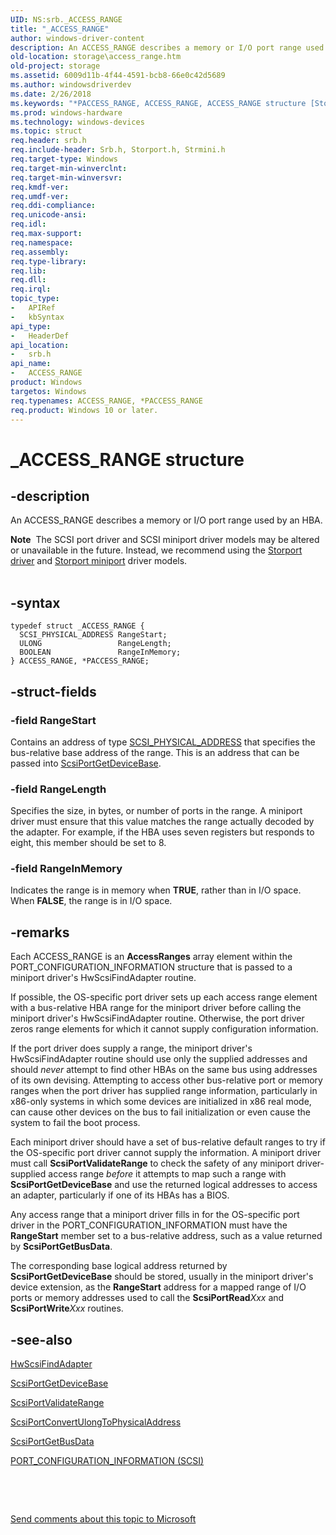 ```yaml
---
UID: NS:srb._ACCESS_RANGE
title: "_ACCESS_RANGE"
author: windows-driver-content
description: An ACCESS_RANGE describes a memory or I/O port range used by an HBA.Note  The SCSI port driver and SCSI miniport driver models may be altered or unavailable in the future.
old-location: storage\access_range.htm
old-project: storage
ms.assetid: 6009d11b-4f44-4591-bcb8-66e0c42d5689
ms.author: windowsdriverdev
ms.date: 2/26/2018
ms.keywords: "*PACCESS_RANGE, ACCESS_RANGE, ACCESS_RANGE structure [Storage Devices], PACCESS_RANGE, PACCESS_RANGE structure pointer [Storage Devices], _ACCESS_RANGE, srb/ACCESS_RANGE, srb/PACCESS_RANGE, storage.access_range, structs-scsiport_353ffdeb-4d30-4df8-9422-ea3a9e662104.xml"
ms.prod: windows-hardware
ms.technology: windows-devices
ms.topic: struct
req.header: srb.h
req.include-header: Srb.h, Storport.h, Strmini.h
req.target-type: Windows
req.target-min-winverclnt: 
req.target-min-winversvr: 
req.kmdf-ver: 
req.umdf-ver: 
req.ddi-compliance: 
req.unicode-ansi: 
req.idl: 
req.max-support: 
req.namespace: 
req.assembly: 
req.type-library: 
req.lib: 
req.dll: 
req.irql: 
topic_type:
-	APIRef
-	kbSyntax
api_type:
-	HeaderDef
api_location:
-	srb.h
api_name:
-	ACCESS_RANGE
product: Windows
targetos: Windows
req.typenames: ACCESS_RANGE, *PACCESS_RANGE
req.product: Windows 10 or later.
---
```


# _ACCESS_RANGE structure


## -description


An ACCESS_RANGE describes a memory or I/O port range used by an HBA.
<div class="alert"><b>Note</b>  The SCSI port driver and SCSI miniport driver models may be altered or unavailable in the future. Instead, we recommend using the <a href="https://msdn.microsoft.com/en-us/windows/hardware/drivers/storage/storport-driver">Storport driver</a> and <a href="https://msdn.microsoft.com/en-us/windows/hardware/drivers/storage/storport-miniport-drivers">Storport miniport</a> driver models.</div><div> </div>

## -syntax


````
typedef struct _ACCESS_RANGE {
  SCSI_PHYSICAL_ADDRESS RangeStart;
  ULONG                 RangeLength;
  BOOLEAN               RangeInMemory;
} ACCESS_RANGE, *PACCESS_RANGE;
````


## -struct-fields




### -field RangeStart

Contains an address of type <a href="https://msdn.microsoft.com/library/windows/hardware/ff565350">SCSI_PHYSICAL_ADDRESS</a> that specifies the bus-relative base address of the range. This is an address that can be passed into <a href="..\srb\nf-srb-scsiportgetdevicebase.md">ScsiPortGetDeviceBase</a>.


### -field RangeLength

Specifies the size, in bytes, or number of ports in the range. A miniport driver must ensure that this value matches the range actually decoded by the adapter. For example, if the HBA uses seven registers but responds to eight, this member should be set to 8.


### -field RangeInMemory

Indicates the range is in memory when <b>TRUE</b>, rather than in I/O space. When <b>FALSE</b>, the range is in I/O space. 


## -remarks



Each ACCESS_RANGE is an <b>AccessRanges</b> array element within the PORT_CONFIGURATION_INFORMATION structure that is passed to a miniport driver's HwScsiFindAdapter routine.

If possible, the OS-specific port driver sets up each access range element with a bus-relative HBA range for the miniport driver before calling the miniport driver's HwScsiFindAdapter routine. Otherwise, the port driver zeros range elements for which it cannot supply configuration information.

If the port driver does supply a range, the miniport driver's HwScsiFindAdapter routine should use only the supplied addresses and should <i>never</i> attempt to find other HBAs on the same bus using addresses of its own devising. Attempting to access other bus-relative port or memory ranges when the port driver has supplied range information, particularly in x86-only systems in which some devices are initialized in x86 real mode, can cause other devices on the bus to fail initialization or even cause the system to fail the boot process.

Each miniport driver should have a set of bus-relative default ranges to try if the OS-specific port driver cannot supply the information. A miniport driver must call <b>ScsiPortValidateRange</b> to check the safety of any miniport driver-supplied access range <i>before</i> it attempts to map such a range with <b>ScsiPortGetDeviceBase</b> and use the returned logical addresses to access an adapter, particularly if one of its HBAs has a BIOS.

Any access range that a miniport driver fills in for the OS-specific port driver in the PORT_CONFIGURATION_INFORMATION must have the <b>RangeStart</b> member set to a bus-relative address, such as a value returned by <b>ScsiPortGetBusData</b>.

The corresponding base logical address returned by <b>ScsiPortGetDeviceBase</b> should be stored, usually in the miniport driver's device extension, as the <b>RangeStart</b> address for a mapped range of I/O ports or memory addresses used to call the <b>ScsiPortRead</b><i>Xxx</i> and <b>ScsiPortWrite</b><i>Xxx</i> routines.




## -see-also

<a href="..\srb\nc-srb-phw_find_adapter.md">HwScsiFindAdapter</a>



<a href="..\srb\nf-srb-scsiportgetdevicebase.md">ScsiPortGetDeviceBase</a>



<a href="..\srb\nf-srb-scsiportvalidaterange.md">ScsiPortValidateRange</a>



<a href="..\srb\nf-srb-scsiportconvertulongtophysicaladdress.md">ScsiPortConvertUlongToPhysicalAddress</a>



<a href="..\srb\nf-srb-scsiportgetbusdata.md">ScsiPortGetBusData</a>



<a href="..\strmini\ns-strmini-_port_configuration_information.md">PORT_CONFIGURATION_INFORMATION (SCSI)</a>



 

 

<a href="mailto:wsddocfb@microsoft.com?subject=Documentation%20feedback [storage\storage]:%20ACCESS_RANGE structure%20 RELEASE:%20(2/26/2018)&amp;body=%0A%0APRIVACY STATEMENT%0A%0AWe use your feedback to improve the documentation. We don't use your email address for any other purpose, and we'll remove your email address from our system after the issue that you're reporting is fixed. While we're working to fix this issue, we might send you an email message to ask for more info. Later, we might also send you an email message to let you know that we've addressed your feedback.%0A%0AFor more info about Microsoft's privacy policy, see http://privacy.microsoft.com/en-us/default.aspx." title="Send comments about this topic to Microsoft">Send comments about this topic to Microsoft</a>

